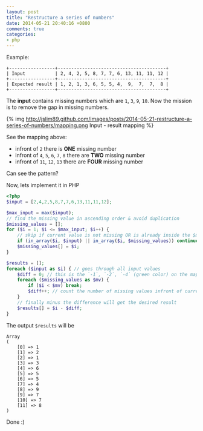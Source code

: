 ```yaml
---
layout: post
title: "Restructure a series of numbers"
date: 2014-05-21 20:40:16 +0800
comments: true
categories: 
- php
---
```


Example:

```
+-----------------+----------------------------------------+
| Input           | 2, 4, 2, 5, 8, 7, 7, 6, 13, 11, 11, 12 |
+-----------------+----------------------------------------+
| Expected result | 1, 2, 1, 3, 6, 5, 5, 4,  9,  7,  7,  8 |
+-----------------+----------------------------------------+
```

The **input** contains missing numbers which are `1`, `3`, `9`, `10`. Now the mission is to remove the gap in missing numbers.

{% img http://jslim89.github.com/images/posts/2014-05-21-restructure-a-series-of-numbers/mapping.png Input - result mapping %}

See the mapping above:

- infront of `2` there is **ONE** missing number
- infront of `4`, `5`, `6`, `7`, `8` there are **TWO** missing number
- infront of `11`, `12`, `13` there are **FOUR** missing number

Can see the pattern?

Now, lets implement it in PHP

```php
<?php
$input = [2,4,2,5,8,7,7,6,13,11,11,12];

$max_input = max($input);
// find the missing value in ascending order & avoid duplication
$missing_values = [];
for ($i = 1; $i <= $max_input; $i++) {
    // skip if current value is not missing OR is already inside the $missing_values container
    if (in_array($i, $input) || in_array($i, $missing_values)) continue;
    $missing_values[] = $i;
}

$results = [];
foreach ($input as $i) { // goes through all input values
    $diff = 0; // this is the `-1`, `-2`, `-4` (green color) on the mapping there
    foreach ($missing_values as $mv) {
        if ($i < $mv) break;
        $diff++; // count the number of missing values infront of current value
    }
    // finally minus the difference will get the desired result
    $results[] = $i - $diff;
}
```

The output `$results` will be

```
Array
(
    [0] => 1
    [1] => 2
    [2] => 1
    [3] => 3
    [4] => 6
    [5] => 5
    [6] => 5
    [7] => 4
    [8] => 9
    [9] => 7
    [10] => 7
    [11] => 8
)
```

Done :)
